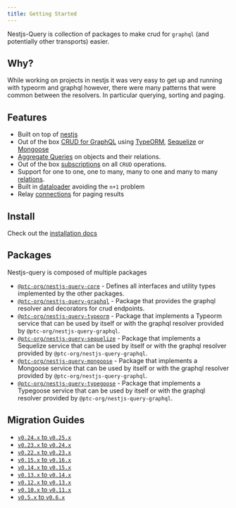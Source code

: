 ```yaml
---
title: Getting Started
---
```


Nestjs-Query is collection of packages to make crud for `graphql` (and potentially other transports) easier.

## Why?

While working on projects in nestjs it was very easy to get up and running with typeorm and graphql however, there were many patterns that were common between the resolvers. In particular querying, sorting and paging.  

## Features

* Built on top of [nestjs](https://nestjs.com/)
* Out of the box [CRUD for GraphQL](../graphql/resolvers.mdx) using [TypeORM](https://typeorm.io/), [Sequelize](https://sequelize.org/) or [Mongoose](https://mongoosejs.com/)
* [Aggregate Queries](../graphql/aggregations.mdx) on objects and their relations.
* Out of the box [subscriptions](../graphql/subscriptions.mdx) on all `CRUD` operations.
* Support for one to one, one to many, many to one and many to many [relations](../graphql/relations.mdx).
* Built in [dataloader](https://github.com/graphql/dataloader) avoiding the `n+1` problem
* Relay [connections](https://facebook.github.io/relay/graphql/connections.htm) for paging results  

## Install

Check out the [installation docs](./install.md)

## Packages

Nestjs-query is composed of multiple packages

* [`@ptc-org/nestjs-query-core`](https://github.com/tripss/nestjs-query/tree/master/packages/core) - Defines all interfaces and utility types implemented by the other packages.
* [`@ptc-org/nestjs-query-graphql`](https://github.com/tripss/nestjs-query/tree/master/packages/query-graphql) - Package that provides the graphql resolver and decorators for crud endpoints.
* [`@ptc-org/nestjs-query-typeorm`](https://github.com/tripss/nestjs-query/tree/master/packages/query-typeorm) - Package that implements a Typeorm service that can be used by itself or with the graphql resolver provided by `@ptc-org/nestjs-query-graphql`.
* [`@ptc-org/nestjs-query-sequelize`](https://github.com/tripss/nestjs-query/tree/master/packages/query-sequelize) - Package that implements a Sequelize service that can be used by itself or with the graphql resolver provided by `@ptc-org/nestjs-query-graphql`.
* [`@ptc-org/nestjs-query-mongoose`](https://github.com/tripss/nestjs-query/tree/master/packages/query-mongoose) - Package that implements a Mongoose service that can be used by itself or with the graphql resolver provided by `@ptc-org/nestjs-query-graphql`.
* [`@ptc-org/nestjs-query-typegoose`](https://github.com/tripss/nestjs-query/tree/master/packages/query-typegoose) - Package that implements a Typegoose service that can be used by itself or with the graphql resolver provided by `@ptc-org/nestjs-query-graphql`.

## Migration Guides

* [`v0.24.x` to `v0.25.x`](../migration-guides/v0.24.x-to-v0.25.x.mdx)
* [`v0.23.x` to `v0.24.x`](../migration-guides/v0.23.x-to-v0.24.x.mdx)
* [`v0.22.x` to `v0.23.x`](../migration-guides/v0.22.x-to-v0.23.x.mdx)
* [`v0.15.x` to `v0.16.x`](../migration-guides/v0.15.x-to-v0.16.x.mdx)
* [`v0.14.x` to `v0.15.x`](../migration-guides/v0.14.x-to-v0.15.x.mdx)
* [`v0.13.x` to `v0.14.x`](../migration-guides/v0.13.x-to-v0.14.x.md)
* [`v0.12.x` to `v0.13.x`](../migration-guides/v0.12.x-to-v0.13.x.md)
* [`v0.10.x` to `v0.11.x`](../migration-guides/v0.10.x-to-v0.11.x.mdx)
* [`v0.5.x` to `v0.6.x`](../migration-guides/v0.5.x-to-v0.6.x.md)

